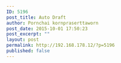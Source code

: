 ```yaml
---
ID: 5196
post_title: Auto Draft
author: Pornchai kornpraserttaworn
post_date: 2015-10-01 17:50:23
post_excerpt: ""
layout: post
permalink: http://192.168.178.12/?p=5196
published: false
---
```

